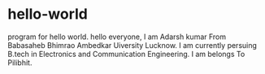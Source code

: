 # hello-world
program for hello world.
hello everyone, I am Adarsh kumar From Babasaheb Bhimrao Ambedkar Uiversity Lucknow.
I am currently persuing B.tech in Electronics and Communication Engineering.
I am belongs To Pilibhit.
